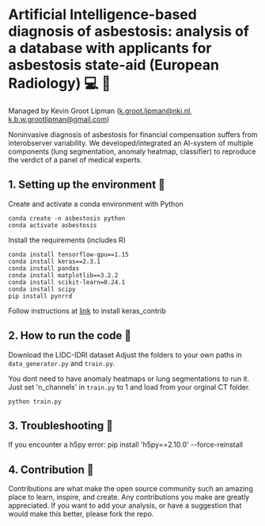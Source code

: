 # Artificial Intelligence-based diagnosis of asbestosis: analysis of a database with applicants for asbestosis state-aid (European Radiology) :computer: :mag_right: 


Managed by Kevin Groot Lipman (k.groot.lipman@nki.nl, k.b.w.grootlipman@gmail.com)

Noninvasive diagnosis of asbestosis for financial compensation suffers from interobserver variability. We developed/integrated an AI-system of multiple components (lung segmentation, anomaly heatmap, classifier) to reproduce the verdict of a panel of medical experts. 

## 1. Setting up the environment :deciduous_tree:
Create and activate a conda environment with Python
 ```
conda create -n asbestosis python
conda activate asbestosis
 ```
Install the requirements (includes R)
 ```
conda install tensorflow-gpu==1.15
conda install keras==2.3.1
conda install pandas
conda install matplotlib==3.2.2
conda install scikit-learn=0.24.1
conda install scipy
pip install pynrrd
 ```
Follow instructions at [link](https://github.com/keras-team/keras-contrib) to install keras_contrib

## 2. How to run the code 🚀 
Download the LIDC-IDRI dataset
Adjust the folders to your own paths in ``data_generator.py`` and ``train.py``. 

You dont need to have anomaly heatmaps or lung segmentations to run it. Just set 'n_channels' in ``train.py`` to 1 and load from your orginal CT folder.

``python train.py``

## 3. Troubleshooting 🔨 
If you encounter a h5py error:
pip install 'h5py==2.10.0' --force-reinstall

## 4. Contribution :muscle:

Contributions are what make the open source community such an amazing place to learn, inspire, and create. Any contributions you make are greatly appreciated. If you want to add your analysis, or have a suggestion that would make this better, please fork the repo.
